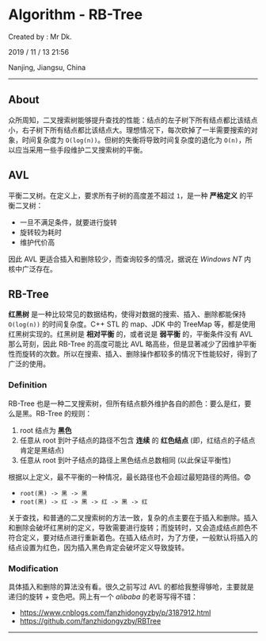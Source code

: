 # Algorithm - RB-Tree

Created by : Mr Dk.

2019 / 11 / 13 21:56

Nanjing, Jiangsu, China

---

## About

众所周知，二叉搜索树能够提升查找的性能：结点的左子树下所有结点都比该结点小，右子树下所有结点都比该结点大。理想情况下，每次砍掉了一半需要搜索的对象，时间复杂度为 `O(log(n))`。但树的失衡将导致时间复杂度的退化为 `O(n)`，所以应当采用一些手段维护二叉搜索树的平衡。

## AVL

平衡二叉树。在定义上，要求所有子树的高度差不超过 `1`，是一种 **严格定义** 的平衡二叉树：

* 一旦不满足条件，就要进行旋转
* 旋转较为耗时
* 维护代价高

因此 AVL 更适合插入和删除较少，而查询较多的情况，据说在 *Windows NT* 内核中广泛存在。

## RB-Tree

**红黑树** 是一种比较常见的数据结构，使得对数据的搜索、插入、删除都能保持 `O(log(n))` 的时间复杂度。C++ STL 的 map、JDK 中的 TreeMap 等，都是使用红黑树实现的。红黑树是 **相对平衡** 的，或者说是 **弱平衡** 的，平衡条件没有 AVL 那么苛刻，因此 RB-Tree 的高度可能比 AVL 略高些，但是显著减少了因维护平衡性而旋转的次数。所以在搜索、插入、删除操作都较多的情况下性能较好，得到了广泛的使用。

### Definition

RB-Tree 也是一种二叉搜索树，但所有结点额外维护各自的颜色：要么是红，要么是黑。RB-Tree 的规则：

1. root 结点为 **黑色**
2. 任意从 root 到叶子结点的路径不包含 **连续** 的 **红色结点** (即，红结点的子结点肯定是黑结点)
3. 任意从 root 到叶子结点的路径上黑色结点总数相同 (以此保证平衡性)

根据以上定义，最不平衡的一种情况，最长路径也不会超过最短路径的两倍。😨

* `root(黑) -> 黑 -> 黑`
* `root(黑) -> 红 -> 黑 -> 红 -> 黑 -> 红`

关于查找，和普通的二叉搜索树的方法一致，复杂的点主要在于插入和删除。插入和删除会破坏红黑树的定义，导致需要进行旋转；而旋转时，又会造成结点颜色不符合定义，要对结点进行重新着色。在插入结点时，为了方便，一般默认将插入的结点设置为红色，因为插入黑色肯定会破坏定义导致旋转。

### Modification

具体插入和删除的算法没有看。很久之前写过 AVL 的都给我整得够呛，主要就是递归的旋转 + 变色吧。网上有一个 *alibaba* 的老哥写得不错：

* https://www.cnblogs.com/fanzhidongyzby/p/3187912.html
* https://github.com/fanzhidongyzby/RBTree

---

